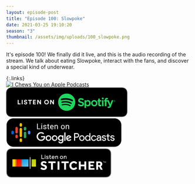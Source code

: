 ```yaml
---
layout: episode-post
title: "Episode 100: Slowpoke"
date: 2021-03-25 19:10:20
season: "3"
thumbnail: /assets/img/uploads/100_slowpoke.png
---
```

It's episode 100! We finally did it live, and this is the audio recording of the stream. We talk about eating Slowpoke, interact with the fans, and discover a special kind of underwear.

{:.links}  
[![I Chews You on Apple Podcasts](https://linkmaker.itunes.apple.com/en-us/badge-lrg.svg?releaseDate=2019-04-16T00:00:00Z&kind=podcast&bubble=podcasts)](https://podcasts.apple.com/us/podcast/100-slowpoke/id1455409177?i=1000514085229)  [![I Chews You on Spotify](/assets/img/uploads/spotify-badge-button.svg)](https://open.spotify.com/episode/0Dv4TaUMrD2Xs4w8g8jlYr?si=mAomMKm-QrmB3lL0UGUzGQ)  [![I Chews You on Google Podcasts](/assets/img/uploads/google-podcasts-badge-button.svg)](https://podcasts.google.com/feed/aHR0cHM6Ly9pY2hld3N5b3UubGlic3luLmNvbS9yc3M/episode/OTg3MjI3YmUtZDhlOC00MzUzLWI4ZDYtMDMyNzBmYTY5ZWEz?sa=X&ved=0CA0QkfYCahcKEwjg7pf478zvAhUAAAAAHQAAAAAQAQ)  [![I Chews You on Stitcher](/assets/img/uploads/stitcher-badge-button.svg)](https://www.stitcher.com/s?eid=82607802)